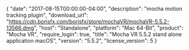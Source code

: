 {
  "date": "2017-08-15T00:00:00-04:00",
  "description": "mocha motion tracking plugin",
  "download_url": "https://cdn.borisfx.com/borisfx/store/mochaVR/mochaVR-5.5.2-13566.dmg",
  "host": "Standalone",
  "platform": "Mac 64-Bit",
  "product": "Mocha VR",
  "require_login": true,
  "title": "Mocha VR 5.5.2 stand alone application macOS",
  "version": "5.5.2",
  "license_version": 5
}

